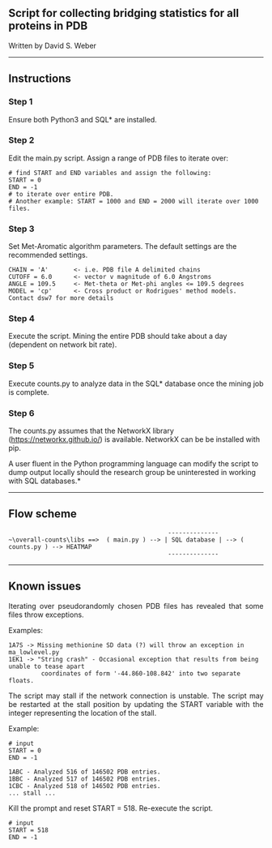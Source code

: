 ## Script for collecting bridging statistics for all proteins in PDB  
Written by David S. Weber

---  
## Instructions  

### Step 1
Ensure both Python3 and SQL* are installed.  

### Step 2  
Edit the main.py script. Assign a range of PDB files to iterate over:

    # find START and END variables and assign the following:
    START = 0
    END = -1
    # to iterate over entire PDB.
    # Another example: START = 1000 and END = 2000 will iterate over 1000 files.

### Step 3  
Set Met-Aromatic algorithm parameters. The default settings are the recommended settings.

    CHAIN = 'A'       <- i.e. PDB file A delimited chains
    CUTOFF = 6.0      <- vector v magnitude of 6.0 Angstroms
    ANGLE = 109.5     <- Met-theta or Met-phi angles <= 109.5 degrees
    MODEL = 'cp'      <- Cross product or Rodrigues' method models. Contact dsw7 for more details

### Step 4
Execute the script. Mining the entire PDB should take about a day (dependent on network bit rate).

### Step 5
Execute counts.py to analyze data in the SQL* database once the mining job is complete.

### Step 6
The counts.py assumes that the NetworkX library (https://networkx.github.io/) is available. 
NetworkX can be be installed with pip.  

A user fluent in the Python programming language can modify the script to dump output
locally should the research group be uninterested in working with SQL databases.*

---  
## Flow scheme
                                                --------------
    ~\overall-counts\libs ==>  ( main.py ) --> | SQL database | --> ( counts.py ) --> HEATMAP
                                                --------------                                           
---  
## Known issues

<p align="justify">
Iterating over pseudorandomly chosen PDB files has revealed that some files throw
exceptions.   
</p>

Examples:

    1A7S -> Missing methionine SD data (?) will throw an exception in ma_lowlevel.py   
    1EK1 -> "String crash" - Occasional exception that results from being unable to tease apart 
             coordinates of form '-44.860-108.842' into two separate floats.

<p align="justify">
The script may stall if the network connection is unstable. The script may be
restarted at the stall position by updating the START variable with the integer
representing the location of the stall.
</p>

Example:  

    # input
    START = 0  
    END = -1  

    1ABC - Analyzed 516 of 146502 PDB entries.
    1BBC - Analyzed 517 of 146502 PDB entries.
    1CBC - Analyzed 518 of 146502 PDB entries.
    ... stall ...

Kill the prompt and reset START = 518. Re-execute the script.  

    # input
    START = 518  
    END = -1  
